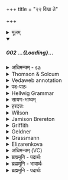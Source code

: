 +++
title = "२२ विद्मा ते"

+++
<details><summary>मूलम्</summary>

वि॒द्मा ते॑ अग्ने त्रे॒धा त्र॒याणि॑  
वि॒द्मा ते॒ सद्म॒ विभृ॑तम् पुरु॒त्रा ।  
वि॒द्मा ते॒ नाम॑ पर॒मं गुहा॒ यद्  
वि॒द्मा तमुत्सं॒ यत॑ आज॒गन्थ॑ ।
</details>
<div class="js_include" includetitle="false" newlevelforh1="5" unfilled url="/vedAH_Rk/shAkalam/saMhitA/sarvASh_TIkAH/10/045/02_vidmA_te.md">
<details open><summary><h5>002 ...{Loading}...</h5></summary>
<details><summary>अधिमन्त्रम् - sa</summary>

- देवता - अग्निः
- ऋषिः - वत्सप्रिः
- छन्दः - त्रिष्टुप्
</details>
<details><summary>Thomson & Solcum</summary>

विद्मा꣡ ते अग्ने त्रे᳐धा꣡ त्रया꣡णि  
विद्मा꣡ ते धा꣡म वि꣡भृता पुरुत्रा꣡  
विद्मा꣡ ते ना꣡म परमं꣡ गु꣡हा य꣡द्  
विद्मा꣡ त꣡म् उ꣡त्सं य꣡त आजग꣡न्थ
</details>
<details><summary>Vedaweb annotation</summary>

######## Strata
Cretic

######## Pāda-label
genre M  
genre M  
genre M  
genre M
######## Morph
agne ← agní- (nominal stem)  
{case:VOC, gender:M, number:SG}

te ← tvám (pronoun)  
{case:DAT, number:SG}

trayā́ṇi ← trayá- (nominal stem)  
{case:NOM, gender:N, number:PL}

tredhā́ ← tredhā́ (invariable)  
{}

vidmá ← √vid- 2 (root)  
{number:PL, person:1, mood:IND, tense:PRF, voice:ACT}

dhā́ma ← dhā́man- (nominal stem)  
{case:ACC, gender:N, number:PL}

purutrā́ ← purutrā́ (invariable)  
{}

te ← tvám (pronoun)  
{case:DAT, number:SG}

víbhr̥tā ← √bhr̥- (root)  
{case:ACC, gender:N, number:PL, non-finite:PPP}

vidmá ← √vid- 2 (root)  
{number:PL, person:1, mood:IND, tense:PRF, voice:ACT}

gúhā ← gúhā (invariable)  
{}

nā́ma ← nā́man- (nominal stem)  
{case:ACC, gender:N, number:SG}

paramám ← paramá- (nominal stem)  
{case:ACC, gender:N, number:SG}

te ← tvám (pronoun)  
{case:DAT, number:SG}

vidmá ← √vid- 2 (root)  
{number:PL, person:1, mood:IND, tense:PRF, voice:ACT}

yát ← yá- (pronoun)  
{case:NOM, gender:N, number:SG}

ājagántha ← √gam- (root)  
{number:SG, person:2, mood:IND, tense:PRF, voice:ACT}

tám ← sá- ~ tá- (pronoun)  
{case:ACC, gender:M, number:SG}

útsam ← útsa- (nominal stem)  
{case:ACC, gender:M, number:SG}

vidmá ← √vid- 2 (root)  
{number:PL, person:1, mood:IND, tense:PRF, voice:ACT}

yátas ← yátas (invariable)  
{}

</details>
<details><summary>पद-पाठः</summary>

वि॒द्म । ते॒ । अ॒ग्ने॒ । त्रे॒धा । त्र॒याणि॑ । वि॒द्म । ते॒ । धाम॑ । विऽभृ॑ता । पु॒रु॒ऽत्रा ।  
वि॒द्म । ते॒ । नाम॑ । प॒र॒मम् । गुहा॑ । यत् । वि॒द्म । तम् । उत्स॑म् । यतः॑ । आ॒ऽज॒गन्थ॑ ॥
</details>
<details><summary>Hellwig Grammar</summary>

-   *vidmā* ← *vidma* ← *vid*
- \[verb\], plural, Perfect indicative
- “know; diagnose; perceive; know; accord; notice; deem; mind; learn;
    specify; watch; recognize; detect; call.”
------------------------------------------------------------------------
- *te* ← *tvad*
- \[noun\], genitive, singular
- “you.”
------------------------------------------------------------------------
- *agne* ← *agni*
- \[noun\], vocative, singular, masculine
- “fire; Agni; sacrificial fire; digestion; cautery; Plumbago
    zeylanica; fire; vahni; agni \[word\]; agnikarman; gold; three;
    jāraṇa; pyre; fireplace; heating.”
------------------------------------------------------------------------
- *tredhā*
- \[adverb\]
- “threefold.”
------------------------------------------------------------------------
- *trayāṇi* ← *traya*
- \[noun\], accusative, plural, neuter
- “three; trio; saṃnipāta.”
------------------------------------------------------------------------
- *vidmā* ← *vidma* ← *vid*
- \[verb\], plural, Perfect indicative
- “know; diagnose; perceive; know; accord; notice; deem; mind; learn;
    specify; watch; recognize; detect; call.”
------------------------------------------------------------------------
- *te* ← *tvad*
- \[noun\], genitive, singular
- “you.”
------------------------------------------------------------------------
- *dhāma* ← *dhāman*
- \[noun\], accusative, singular, neuter
- “domain; dwelling; law; appearance; light; race; agreement; color;
    location.”
------------------------------------------------------------------------
- *vibhṛtā* ← *vibhṛ* ← *√bhṛ*
- \[verb noun\], accusative, plural
------------------------------------------------------------------------
- *purutrā*
- \[adverb\]
- “distributively.”
------------------------------------------------------------------------
- *vidmā* ← *vidma* ← *vid*
- \[verb\], plural, Perfect indicative
- “know; diagnose; perceive; know; accord; notice; deem; mind; learn;
    specify; watch; recognize; detect; call.”
------------------------------------------------------------------------
- *te* ← *tvad*
- \[noun\], genitive, singular
- “you.”
------------------------------------------------------------------------
- *nāma* ← *nāman*
- \[noun\], accusative, singular, neuter
- “name; appellation; nāman \[word\]; nāmakaraṇa; surname; noun;
    word.”
------------------------------------------------------------------------
- *paramaṃ* ← *paramam* ← *parama*
- \[noun\], accusative, singular, neuter
- “extreme; best; excellent; highest; highest; devoted(p); maximal;
    distant; parama \[word\]; very; farthermost.”
------------------------------------------------------------------------
- *guhā*
- \[adverb\]
- “secretly.”
------------------------------------------------------------------------
- *yad* ← *yat* ← *yad*
- \[noun\], nominative, singular, neuter
- “who; which; yat \[pronoun\].”
------------------------------------------------------------------------
- *vidmā* ← *vidma* ← *vid*
- \[verb\], plural, Perfect indicative
- “know; diagnose; perceive; know; accord; notice; deem; mind; learn;
    specify; watch; recognize; detect; call.”
------------------------------------------------------------------------
- *tam* ← *tad*
- \[noun\], accusative, singular, masculine
- “this; he,she,it (pers. pron.); respective(a); that; nominative;
    then; particular(a); genitive; instrumental; accusative; there; tad
    \[word\]; dative; once; same.”
------------------------------------------------------------------------
- *utsaṃ* ← *utsam* ← *utsa*
- \[noun\], accusative, singular, masculine
- “spring; fountain; utsa \[word\]; well.”
------------------------------------------------------------------------
- *yata* ← *yatas*
- \[adverb\]
- “from which; whence; wherein.”
------------------------------------------------------------------------
- *ājagantha* ← *āgam* ← *√gam*
- \[verb\], singular, Perfect indicative
- “come; arrive; return; enter (a state); approach; travel; enter;
    inherit; hand down; achieve; reach; appear; happen.”
------------------------------------------------------------------------
</details>
<details><summary>सायण-भाष्यम्</summary>

हे **अग्ने** **ते** तव **त्रेधा** त्रिषु स्थानेषु पृथिव्यन्तरिक्षद्युलोकेषु स्थितानि **त्रयाणि** अग्निवाय्वादित्याख्यानि त्रीणि रूपाणि **विद्म** वयं जानीमः। किंच हे अग्ने **ते** तव **धाम** धामानि स्थानानि **विभृता** विभृतानि **पुरुत्रा** बहुधा बहूनि वा गार्हपत्याहवनीयान्वाहार्यपचनादीनि **विद्म** । किंच **ते** तव **गुहा** गूढम् अवेदविद्भिरविज्ञातं **परमम्** उत्कृष्टं वेदे प्रसिद्धं **यत्** **नाम** अस्ति तत् **विद्म** वेदविदो वयं विजानीमः । किंच त्वं **यतः** यस्मात् **आजगन्थ** आगतवानसि । उत्पन्नवानित्यर्थः । **तम्** **उत्सम्** उत्स्यन्दयितारमुत्पादयितारं कारणात्मानं **विद्म** जानीमः ॥
</details>
<details><summary>हरदत्तः</summary>

विद्मा त इति ॥ हे अग्ने । ते तव स्वभूताति? त्रेधा त्रिषु स्थानेषु पृथिव्यामन्तरिक्षे दिवि च स्थितानि त्रयाणि त्रीणि रूपाणि अग्निवाय्वादित्याख्यानि विद्म जानीमः तथा ते सद्म सद्मानि स्थानानि विभृतं विभृतानि । हृग्रहोर्भः इति छन्दसि भः विहृतानि पुरुत्रा बहुनि वा गार्हपत्याहवनीयादीनि विद्म । तथा ते नाम परमं गुहा गूढं अविज्ञातं अवेदविद्भिः यदेवम्भूतं तव नाम तदपि वयं विद्म । तथा यतः त्वं आजगन्थ आगतवानसि तमप्युत्सं विद्म । उत्सः प्रस्रवणं स चापामुत्पत्तिस्थानमिति तेनो त्पत्तिस्थानमात्रं लक्ष्यते ॥
</details>
<details><summary>Wilson</summary>

####### English translation:

“We recognize your threefold station, **Agni**, and your three (forms); we recognize the many stationsoccupied by you; we know what your supreme secret appellation (is); we know the source, whence you haveproceeded.”

####### Commentary by Sāyaṇa: Ṛgveda-bhāṣya

In heaven, earth and mid-air-- and as Agni, **Vāyu** and **Sūrya**-- as the household and other fires
</details>
<details><summary>Jamison Brereton</summary>

We know your threefold triads, Agni; we know your domains dispersed  in many places.  
We know your highest name, which is hidden; we know the wellspring  whence you have come here.
</details>
<details><summary>Griffith</summary>

Agni, we know thy three powers in three stations, we know thy forms in many a place divided.  
     We know what name supreme thou hast in secret: we know the source from which thou hast proceeded.
</details>
<details><summary>Geldner</summary>

Wir kennen deine dreimal dreierlei Formen, o Agni; wir kennen deine Formen, die vielerorts verteilt sind. Wir kennen deinen höchsten Namen, der geheim ist; wir kennen den Quell, von wannen du gekommen bist.
</details>
<details><summary>Grassmann</summary>

Wir kennen Agni dreifach deine Dreiheit, wir kennen deine vielvertheilten Stätten, Und deinen höchsten Namen, den verborgnen; den Born auch kennen wir, von dem du ausgingst.
</details>
<details><summary>Elizarenkova</summary>

Мы знаем, о Агни, твои трижды троякие (жилища).  
Мы знаем твои жилища, распределенные по многим местам.  
Мы знаем твое высшее имя, которое в тайне.  
Мы знаем тот источник, откуда ты пришел.
</details>
<details><summary>अधिमन्त्रम् (VC)</summary>

- अग्निः
- वत्सप्रिः
- निचृत्त्रिष्टुप्
- धैवतः
</details>
<details><summary>ब्रह्ममुनि - पदार्थः</summary>

पदार्थान्वयभाषाः -  (अग्ने) हे अग्नि ! (ते त्रेधा त्रयाणि विद्म) तेरे तीन प्रकार के तीन स्वरूपों को हम जानें (ते पुरुत्रा विभृता धाम विद्म) तेरे बहुत प्रकार से फैले हुए स्थानों को, खनिज वस्तुओं को जानें-जानते हैं (ते परमं नाम यत्-गुहा विद्म) तेरे अत्यन्त अभीष्ट प्रशंसनीय स्वरूप को जो विज्ञान क्रिया में है, उसे हम जानें (तम्-उत्सं यतः-आजगन्थ विद्म) उसस्रोत को भी हम जानें, जहाँ से तू उत्पन्न होता है ॥२॥
</details>
<details><summary>ब्रह्ममुनि - भावार्थः</summary>

भावार्थभाषाः -  मनुष्य जैसे अन्य-अन्य विज्ञानों में कुशलता प्राप्त करता है, वैसे-वैसे उसे अग्निविज्ञान में भी कुशलता प्राप्त करनी चाहिए। अर्थात् अग्नि के भिन्न-भिन्न रूप और उसके भिन्न-भिन्न उत्पत्तिस्थान तथा खनिज पदार्थ जिनसे अग्नि उत्पन्न होती है, उन्हें भी जानना चाहिए ॥२॥
</details>
<details><summary>ब्रह्ममुनि - पदार्थः</summary>

पदार्थान्वयभाषाः -  (अग्ने) हे अग्ने ! (ते त्रेधा त्रयाणि विद्म) तव त्रिविधानि त्रीणि स्वरूपाणि सम्यगुपयोगतो जानीयाम (ते पुरुत्रा विभृता धाम विद्म) तव बहुत्र विधृतानि धामानि स्थानानि खनिजानि वस्तूनि जानीयाम (ते परमं नाम यत् गुहा विद्म) तव परममभीष्टतमं नाम प्रशंसनीयं स्वरूपं यद् विज्ञानक्रियायां तज्जानीयाम “गुहा बुद्धौ विज्ञाने” [ऋ० १।६७।४ दयानन्दः] (तम्-उत्सं यतः-आजगन्थ विद्म) तमुत्स्यन्दयितारमाशयं जानीयाम यत आगच्छसि ॥२॥
</details>
</details>
</div>
